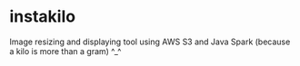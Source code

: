 # instakilo
Image resizing and displaying tool using AWS S3 and Java Spark (because a kilo is more than a gram) ^_^
